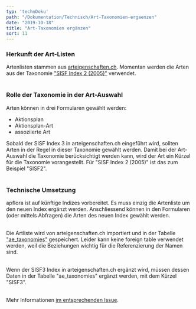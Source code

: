 ```yaml
---
typ: 'technDoku'
path: "/Dokumentation/Technisch/Art-Taxonomien-ergaenzen"
date: "2019-10-18"
title: "Art-Taxonomien ergänzen"
sort: 11
---
```


### Herkunft der Art-Listen
Artenlisten stammen aus [arteigenschaften.ch](https://arteigenschaften.ch). Momentan werden die Arten aus der Taxonomie ["SISF Index 2 (2005)"](https://arteigenschaften.ch/Arten/aed47d41-7b0e-11e8-b9a5-bd4f79edbcc4) verwendet.<br/><br/>

### Rolle der Taxonomie in der Art-Auswahl
Arten können in drei Formularen gewählt werden:
- Aktionsplan
- Aktionsplan-Art
- assoziierte Art

Sobald der SISF Index 3 in arteigenschaften.ch eingeführt wird, sollten Arten in der Regel in dieser Taxonomie gewählt werden. Damit bei der Art-Auswahl die Taxonomie berücksichtigt werden kann, wird der Art ein Kürzel für die Taxonomie vorangestellt. Für "SISF Index 2 (2005)" ist das zum Beispiel "SISF2".<br/><br/>

### Technische Umsetzung
apflora ist auf künftige Indizes vorbereitet. Es muss einzig die Artenliste um den neuen Index ergänzt werden. Anschliessend können in den Formularen (oder mittels Abfragen) die Arten des neuen Index gewählt werden.<br/><br/>

Die Artliste wird von arteigenschaften.ch importiert und in der Tabelle ["ae_taxonomies"](https://github.com/barbalex/apf2/blob/master/sql/apflora/createTables.sql#L1121-L1136) gespeichert. Leider kann keine foreign table verwendet werden, weil die Beziehungen wichtig für die Referenzierung der Namen sind.<br/><br/>

Wenn der SISF3 Index in arteigenschaften.ch ergänzt wird, müssen dessen Daten in der Tabelle "ae_taxonomies" ergänzt werden, mit dem Kürzel "SISF3".<br/><br/>

Mehr Informationen [im entsprechenden Issue](https://github.com/barbalex/apf2/issues/230).

